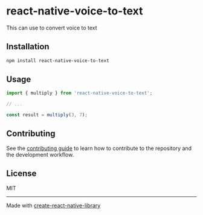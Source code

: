 # react-native-voice-to-text

This can use to convert voice to text 

## Installation

```sh
npm install react-native-voice-to-text
```

## Usage


```js
import { multiply } from 'react-native-voice-to-text';

// ...

const result = multiply(3, 7);
```


## Contributing

See the [contributing guide](CONTRIBUTING.md) to learn how to contribute to the repository and the development workflow.

## License

MIT

---

Made with [create-react-native-library](https://github.com/callstack/react-native-builder-bob)
